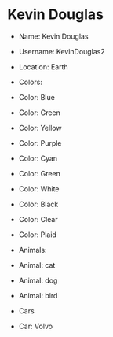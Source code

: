 # Kevin Douglas

* Name: Kevin Douglas
* Username: KevinDouglas2
* Location: Earth
* Colors:
* Color: Blue
* Color: Green
* Color: Yellow
* Color: Purple
* Color: Cyan
* Color: Green
* Color: White
* Color: Black
* Color: Clear
* Color: Plaid

* Animals:
* Animal: cat
* Animal: dog
* Animal: bird

* Cars
* Car: Volvo
